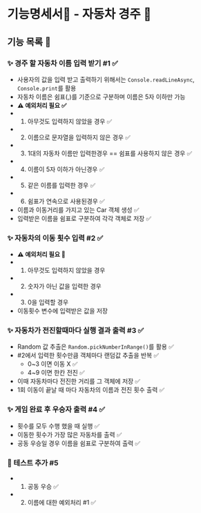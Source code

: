 # 기능명세서📜 - 자동차 경주 🚗 

## 기능 목록 📄

### ✨ 경주 할 자동차 이름 입력 받기 #1 ✅
 - 사용자의 값을 입력 받고 출력하기 위해서는 `Console.readLineAsync`, `Console.print`를 활용
 - 자동차 이름은 쉼표(,)를 기준으로 구분하며 이름은 5자 이하만 가능
 - **⚠️ 예외처리 필요 ✅**
  - 1. 아무것도 입력하지 않았을 경우 ✅
  - 2. 이름으로 문자열을 입력하지 않은 경우 ✅
  - 3. 1대의 자동차 이름만 입력한경우 == 쉼표를 사용하지 않은 경우 ✅
  - 4. 이름이 5자 이하가 아닌경우 ✅
  - 5. 같은 이름를 입력한 경우 ✅
  - 6. 쉼표가 연속으로 사용된경우 ✅
 - 이름과 이동거리를 가지고 있는 Car 객체 생성 ✅
 - 입력받은 이름을 쉼표로 구분하여 각각 객체로 저장 ✅
### ✨ 자동차의 이동 횟수 입력 #2 ✅
 - **⚠️ 예외처리 필요 🚧**
  - 1. 아무것도 입력하지 않았을 경우
  - 2. 숫자가 아닌 값을 입력한 경우
  - 3. 0을 입력할 경우
 - 이동횟수 변수에 입력받은 값을 저장
### ✨ 자동차가 전진할때마다 실행 결과 출력 #3 ✅
 - Random 값 추출은 `Random.pickNumberInRange()`를 활용 ✅
 - #2에서 입력한 횟수만큼 객체마다 랜덤값 추출을 반복 ✅
   - 0~3 이면 이동 X ✅
   - 4~9 이면 한칸 전진 ✅
 - 이때 자동차마다 전진한 거리를 그 객체에 저장 ✅
 - 1회 이동이 끝날 때 마다 자동차의 이름과 전진 횟수 출력 ✅
### ✨ 게임 완료 후 우승자 출력 #4 ✅
- 횟수를 모두 수행 했을 때 실행 ✅
- 이동한 횟수가 가장 많은 자동차를 출력 ✅
- 공동 우승일 경우 이름을 쉼표로 구분하여 출력 ✅
### 🚩 테스트 추가 #5
- 1. 공동 우승 ✅
- 2. 이름에 대한 예외처리 #1 ✅

